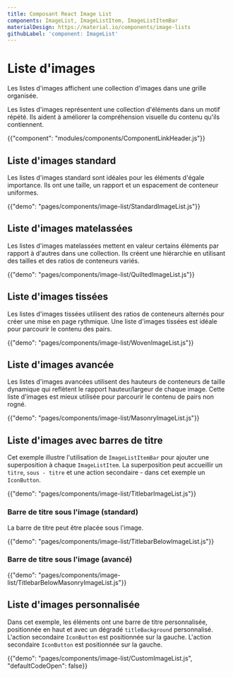 ```yaml
---
title: Composant React Image List
components: ImageList, ImageListItem, ImageListItemBar
materialDesign: https://material.io/components/image-lists
githubLabel: 'component: ImageList'
---
```


# Liste d'images

<p class="description">Les listes d'images affichent une collection d'images dans une grille organisée.</p>

Les listes d'images représentent une collection d'éléments dans un motif répété. Ils aident à améliorer la compréhension visuelle du contenu qu'ils contiennent.

{{"component": "modules/components/ComponentLinkHeader.js"}}

## Liste d'images standard

Les listes d'images standard sont idéales pour les éléments d'égale importance. Ils ont une taille, un rapport et un espacement de conteneur uniformes.

{{"demo": "pages/components/image-list/StandardImageList.js"}}

## Liste d'images matelassées

Les listes d'images matelassées mettent en valeur certains éléments par rapport à d'autres dans une collection. Ils créent une hiérarchie en utilisant des tailles et des ratios de conteneurs variés.

{{"demo": "pages/components/image-list/QuiltedImageList.js"}}

## Liste d'images tissées

Les listes d'images tissées utilisent des ratios de conteneurs alternés pour créer une mise en page rythmique. Une liste d'images tissées est idéale pour parcourir le contenu des pairs.

{{"demo": "pages/components/image-list/WovenImageList.js"}}

## Liste d'images avancée

Les listes d'images avancées utilisent des hauteurs de conteneurs de taille dynamique qui reflètent le rapport hauteur/largeur de chaque image. Cette liste d'images est mieux utilisée pour parcourir le contenu de pairs non rogné.

{{"demo": "pages/components/image-list/MasonryImageList.js"}}

## Liste d'images avec barres de titre

Cet exemple illustre l'utilisation de `ImageListItemBar` pour ajouter une superposition à chaque `ImageListItem`. La superposition peut accueillir un `titre`, `sous - titre` et une action secondaire - dans cet exemple un `IconButton`.

{{"demo": "pages/components/image-list/TitlebarImageList.js"}}

### Barre de titre sous l'image (standard)

La barre de titre peut être placée sous l'image.

{{"demo": "pages/components/image-list/TitlebarBelowImageList.js"}}

### Barre de titre sous l'image (avancé)

{{"demo": "pages/components/image-list/TitlebarBelowMasonryImageList.js"}}

## Liste d'images personnalisée

Dans cet exemple, les éléments ont une barre de titre personnalisée, positionnée en haut et avec un dégradé `titleBackground` personnalisé. L'action secondaire `IconButton` est positionnée sur la gauche. L'action secondaire `IconButton` est positionnée sur la gauche.

{{"demo": "pages/components/image-list/CustomImageList.js", "defaultCodeOpen": false}}
